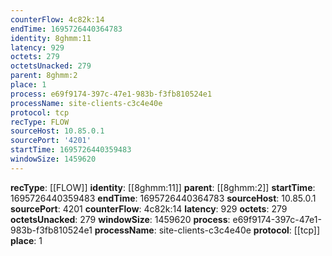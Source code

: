 ```yaml
---
counterFlow: 4c82k:14
endTime: 1695726440364783
identity: 8ghmm:11
latency: 929
octets: 279
octetsUnacked: 279
parent: 8ghmm:2
place: 1
process: e69f9174-397c-47e1-983b-f3fb810524e1
processName: site-clients-c3c4e40e
protocol: tcp
recType: FLOW
sourceHost: 10.85.0.1
sourcePort: '4201'
startTime: 1695726440359483
windowSize: 1459620
---
```

**recType**: [[FLOW]]
**identity**: [[8ghmm:11]]
**parent**: [[8ghmm:2]]
**startTime**: 1695726440359483
**endTime**: 1695726440364783
**sourceHost**: 10.85.0.1
**sourcePort**: 4201
**counterFlow**: 4c82k:14
**latency**: 929
**octets**: 279
**octetsUnacked**: 279
**windowSize**: 1459620
**process**: e69f9174-397c-47e1-983b-f3fb810524e1
**processName**: site-clients-c3c4e40e
**protocol**: [[tcp]]
**place**: 1